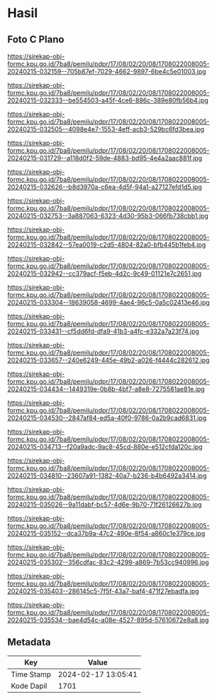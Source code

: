 # Hasil

## Foto C Plano

https://sirekap-obj-formc.kpu.go.id/7ba8/pemilu/pdpr/17/08/02/20/08/1708022008005-20240215-032159--705b87ef-7029-4662-9897-6be4c5e01003.jpg

https://sirekap-obj-formc.kpu.go.id/7ba8/pemilu/pdpr/17/08/02/20/08/1708022008005-20240215-032333--be554503-a45f-4ce6-886c-389e80fb56b4.jpg

https://sirekap-obj-formc.kpu.go.id/7ba8/pemilu/pdpr/17/08/02/20/08/1708022008005-20240215-032505--4098e4e7-1553-4eff-acb3-529bc6fd3bea.jpg

https://sirekap-obj-formc.kpu.go.id/7ba8/pemilu/pdpr/17/08/02/20/08/1708022008005-20240215-031729--a118d0f2-59de-4883-bd95-4e4a2aac881f.jpg

https://sirekap-obj-formc.kpu.go.id/7ba8/pemilu/pdpr/17/08/02/20/08/1708022008005-20240215-032626--b8d3970a-c6ea-4d5f-94a1-a27127efd1d5.jpg

https://sirekap-obj-formc.kpu.go.id/7ba8/pemilu/pdpr/17/08/02/20/08/1708022008005-20240215-032753--3a887063-6323-4d30-95b3-066fb738cbb1.jpg

https://sirekap-obj-formc.kpu.go.id/7ba8/pemilu/pdpr/17/08/02/20/08/1708022008005-20240215-032842--57ea0019-c2d5-4804-82a0-bfb445b1feb4.jpg

https://sirekap-obj-formc.kpu.go.id/7ba8/pemilu/pdpr/17/08/02/20/08/1708022008005-20240215-032942--cc379acf-f5eb-4d2c-9c49-01121e7c2651.jpg

https://sirekap-obj-formc.kpu.go.id/7ba8/pemilu/pdpr/17/08/02/20/08/1708022008005-20240215-033304--18639058-4699-4ae4-96c5-0a5c02413e46.jpg

https://sirekap-obj-formc.kpu.go.id/7ba8/pemilu/pdpr/17/08/02/20/08/1708022008005-20240215-033431--cf5dd6fd-dfa9-41b3-a4fc-e332a7a23f74.jpg

https://sirekap-obj-formc.kpu.go.id/7ba8/pemilu/pdpr/17/08/02/20/08/1708022008005-20240215-033657--240e6249-445e-49b2-a026-f4444c282612.jpg

https://sirekap-obj-formc.kpu.go.id/7ba8/pemilu/pdpr/17/08/02/20/08/1708022008005-20240215-034434--1449319e-0b8b-4bf7-a8e8-7275581ae81e.jpg

https://sirekap-obj-formc.kpu.go.id/7ba8/pemilu/pdpr/17/08/02/20/08/1708022008005-20240215-034530--2847af84-ed5a-40f0-9786-0a2b9cad6831.jpg

https://sirekap-obj-formc.kpu.go.id/7ba8/pemilu/pdpr/17/08/02/20/08/1708022008005-20240215-034713--f20a9adc-9ac8-45cd-880e-e512cfda120c.jpg

https://sirekap-obj-formc.kpu.go.id/7ba8/pemilu/pdpr/17/08/02/20/08/1708022008005-20240215-034810--23607a91-1382-40a7-b236-b4b6492a3414.jpg

https://sirekap-obj-formc.kpu.go.id/7ba8/pemilu/pdpr/17/08/02/20/08/1708022008005-20240215-035026--9a11dabf-bc57-4d6e-9b70-71f26126627b.jpg

https://sirekap-obj-formc.kpu.go.id/7ba8/pemilu/pdpr/17/08/02/20/08/1708022008005-20240215-035152--dca37b9a-47c2-490e-8f54-a860c1e379ce.jpg

https://sirekap-obj-formc.kpu.go.id/7ba8/pemilu/pdpr/17/08/02/20/08/1708022008005-20240215-035302--356cdfac-83c2-4299-a869-7b53cc940996.jpg

https://sirekap-obj-formc.kpu.go.id/7ba8/pemilu/pdpr/17/08/02/20/08/1708022008005-20240215-035403--286145c5-7f5f-43a7-baf4-471f27ebadfa.jpg

https://sirekap-obj-formc.kpu.go.id/7ba8/pemilu/pdpr/17/08/02/20/08/1708022008005-20240215-035534--bae4d54c-a08e-4527-895d-57610672e8a8.jpg


## Metadata

| Key        | Value               |
| ---------- | ------------------- |
| Time Stamp | 2024-02-17 13:05:41 |
| Kode Dapil | 1701                |



